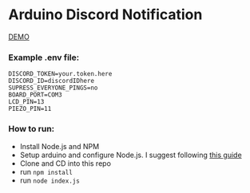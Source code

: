 # Arduino Discord Notification
[DEMO](https://mehtaab.dev/assets/mp4/Arduino_Discord_Notification_Demo.mp4)

### Example .env file:
```
DISCORD_TOKEN=your.token.here
DISCORD_ID=discordIDhere
SUPRESS_EVERYONE_PINGS=no
BOARD_PORT=COM3
LCD_PIN=13
PIEZO_PIN=11
```

### How to run:
* Install Node.js and NPM
* Setup arduino and configure Node.js. I suggest following [this guide](https://www.instructables.com/id/NodeJs-and-Arduino/)
* Clone and CD into this repo
* run `npm install`
* run `node index.js`

